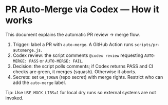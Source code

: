 # PR Auto-Merge via Codex — How it works

This document explains the automatic PR review → merge flow.

1. Trigger: label a PR with `auto-merge`. A GitHub Action runs `scripts/pr-automerge.js`.
2. Codex review: the script comments `@codex review` requesting `AUTO-MERGE: PASS` or `AUTO-MERGE: FAIL`.
3. Decision: the script polls comments; if Codex returns PASS and CI checks are green, it merges (squash). Otherwise it aborts.
4. Secrets: set `GH_TOKEN` (repo secret) with merge rights. Restrict who can add the `auto-merge` label.

Tip: Use `USE_MOCK_LIBS=1` for local dry runs so external systems are not invoked.


